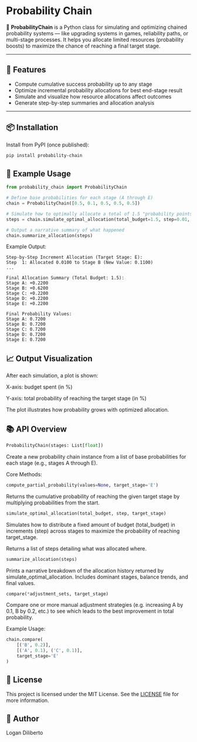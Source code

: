 # Probability Chain

🧮 **ProbabilityChain** is a Python class for simulating and optimizing chained probability systems — like upgrading systems in games, reliability paths, or multi-stage processes. It helps you allocate limited resources (probability boosts) to maximize the chance of reaching a final target stage.

---

## 🚀 Features

- Compute cumulative success probability up to any stage
- Optimize incremental probability allocations for best end-stage result
- Simulate and visualize how resource allocations affect outcomes
- Generate step-by-step summaries and allocation analysis

---

## 📦 Installation

Install from PyPI (once published):

```bash
pip install probability-chain
```

## 🧪 Example Usage

```python
from probability_chain import ProbabilityChain

# Define base probabilities for each stage (A through E)
chain = ProbabilityChain([0.5, 0.1, 0.5, 0.5, 0.5])

# Simulate how to optimally allocate a total of 1.5 "probability points"
steps = chain.simulate_optimal_allocation(total_budget=1.5, step=0.01, target_stage='E')

# Output a narrative summary of what happened
chain.summarize_allocation(steps)

```
Example Output:
```text
Step-by-Step Increment Allocation (Target Stage: E):
Step  1: Allocated 0.0100 to Stage B (New Value: 0.1100)
...

Final Allocation Summary (Total Budget: 1.5):
Stage A: +0.2200
Stage B: +0.6200
Stage C: +0.2200
Stage D: +0.2200
Stage E: +0.2200

Final Probability Values:
Stage A: 0.7200
Stage B: 0.7200
Stage C: 0.7200
Stage D: 0.7200
Stage E: 0.7200
```

## 📈 Output Visualization
After each simulation, a plot is shown:

X-axis: budget spent (in %)

Y-axis: total probability of reaching the target stage (in %)

The plot illustrates how probability grows with optimized allocation.

## 📚 API Overview
```python
ProbabilityChain(stages: List[float])
```
Create a new probability chain instance from a list of base probabilities for each stage (e.g., stages A through E).

Core Methods:
```python
compute_partial_probability(values=None, target_stage='E')
```
Returns the cumulative probability of reaching the given target stage by multiplying probabilities from the start.

```python
simulate_optimal_allocation(total_budget, step, target_stage)
```
Simulates how to distribute a fixed amount of budget (total_budget) in increments (step) across stages to maximize the probability of reaching target_stage.

Returns a list of steps detailing what was allocated where.
```python
summarize_allocation(steps)
```
Prints a narrative breakdown of the allocation history returned by simulate_optimal_allocation. Includes dominant stages, balance trends, and final values.

```python
compare(*adjustment_sets, target_stage)
```
Compare one or more manual adjustment strategies (e.g. increasing A by 0.1, B by 0.2, etc.) to see which leads to the best improvement in total probability.

Example Usage:
```python
chain.compare(
    [('B', 0.2)],
    [('A', 0.1), ('C', 0.1)],
    target_stage='E'
)
```
## 📝 License
This project is licensed under the MIT License.
See the [LICENSE](./LICENSE) file for more information.

## 👤 Author
Logan Diliberto